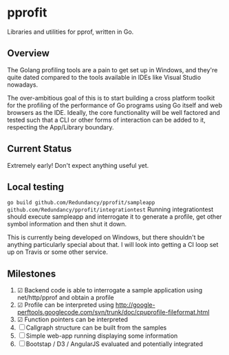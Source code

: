 pprofit
=======

Libraries and utilities for pprof, written in Go.

Overview
--------

The Golang profiling tools are a pain to get set up in Windows, and they're quite dated compared to the tools available in IDEs like Visual Studio nowadays.

The over-ambitious goal of this is to start building a cross platform toolkit for the profiling of the performance of Go programs using Go itself and web browsers as the IDE. 
Ideally, the core functionality will be well factored and tested such that a CLI or other forms of interaction can be added to it, respecting the App/Library boundary.

Current Status
--------------

Extremely early! Don't expect anything useful yet.

Local testing
-------------
`go build github.com/Redundancy/pprofit/sampleapp github.com/Redundancy/pprofit/integrationtest`
Running integrationtest should execute sampleapp and interrogate it to generate a profile, get other symbol information and then shut it down.

This is currently being developed on Windows, but there shouldn't be anything particularly special about that. I will look into getting a CI loop set up on Travis or some other service. 

Milestones
----------

1. ☑ Backend code is able to interrogate a sample application using net/http/pprof and obtain a profile
2. ☑ Profile can be interpreted using http://google-perftools.googlecode.com/svn/trunk/doc/cpuprofile-fileformat.html
3. ☑ Function pointers can be interpreted
4. ☐ Callgraph structure can be built from the samples
5. ☐ Simple web-app running displaying some information
6. ☐ Bootstap / D3 / AngularJS evaluated and potentially integrated
